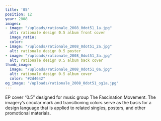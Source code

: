 ```yaml
---
title: '05'
position: 12
year: 2008
images:
- image: "/uploads/rationale_2008_0dot51_1a.jpg"
  alt: rationale design 0.5 album front cover
  image_ratio: 
  color: 
- image: "/uploads/rationale_2008_0dot51_2a.jpg"
  alt: rationale design 0.5 poster
- image: "/uploads/rationale_2008_0dot51_3a.jpg"
  alt: rationale design 0.5 album back cover
thumb_image:
  image: "/uploads/rationale_2008_0dot51_0a.jpg"
  alt: rationale design 0.5 album cover
  color: "#2d4642"
og_image: "/uploads/rationale_2008_0dot51_og1a.jpg"
---
```


EP cover “0.5” designed for music group The Fascination Movement. The imagery’s circular mark and transitioning colors serve as the basis for a design language that is applied to related singles, posters, and other promotional materials.